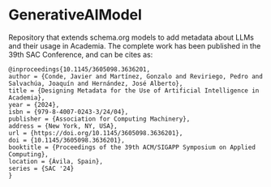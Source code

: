 # GenerativeAIModel

Repository that extends schema.org models to add metadata about LLMs and their usage in Academia. The complete work has been published in the 39th SAC Conference, and can be cites as:

```
@inproceedings{10.1145/3605098.3636201,
author = {Conde, Javier and Martínez, Gonzalo and Reviriego, Pedro and Salvachúa, Joaquín and Hernández, José Alberto},
title = {Designing Metadata for the Use of Artificial Intelligence in Academia},
year = {2024},
isbn = {979-8-4007-0243-3/24/04},
publisher = {Association for Computing Machinery},
address = {New York, NY, USA},
url = {https://doi.org/10.1145/3605098.3636201},
doi = {10.1145/3605098.3636201},
booktitle = {Proceedings of the 39th ACM/SIGAPP Symposium on Applied Computing},
location = {Ávila, Spain},
series = {SAC '24}
}
```

